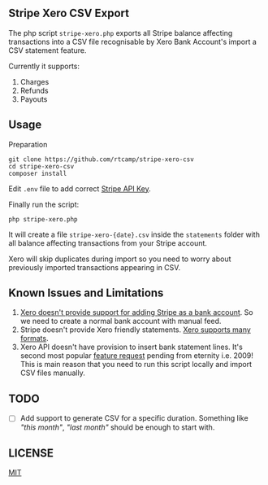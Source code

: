 ## Stripe Xero CSV Export

The php script `stripe-xero.php` exports all Stripe balance affecting transactions into a CSV file recognisable by Xero Bank Account's import a CSV statement feature.

Currently it supports:

1. Charges
2. Refunds 
3. Payouts

## Usage

Preparation

```
git clone https://github.com/rtcamp/stripe-xero-csv
cd stripe-xero-csv
composer install
```

Edit `.env` file to add correct [Stripe API Key](https://dashboard.stripe.com/account/apikeys).

Finally run the script:

```
php stripe-xero.php
```

It will create a file `stripe-xero-{date}.csv` inside the `statements` folder with all balance affecting transactions from your Stripe account.

Xero will skip duplicates during import so you need to worry about previously imported transactions appearing in CSV. 

## Known Issues and Limitations

1. [Xero doesn't provide support for adding Stripe as a bank account](https://community.xero.com/business/discussion/2014947/). So we need to create a normal bank account with manual feed. 
2. Stripe doesn't provide Xero friendly statements. [Xero supports many formats](https://help.xero.com/int/BankAccounts_Details_ImportTrans).
3. Xero API doesn't have provision to insert bank statement lines. It's second most popular [feature request](https://xero.uservoice.com/forums/5528-xero-accounting-api/suggestions/340274-import-bank-statement-lines-via-the-api) pending from eternity i.e. 2009! This is main reason that you need to run this script locally and import CSV files manually. 


## TODO

- [ ] Add support to generate CSV for a specific duration. Something like _"this month"_, _"last month"_ should be enough to start with.

## LICENSE

[MIT](https://opensource.org/licenses/mit-license.php)